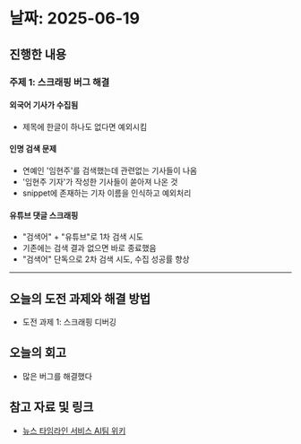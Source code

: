 # 날짜: 2025-06-19

## 진행한 내용
### 주제 1: 스크래핑 버그 해결
#### 외국어 기사가 수집됨
- 제목에 한글이 하나도 없다면 예외시킴

#### 인명 검색 문제
- 연예인 '임현주'를 검색했는데 관련없는 기사들이 나옴
- '임현주 기자'가 작성한 기사들이 쏟아져 나온 것
- snippet에 존재하는 기자 이름을 인식하고 예외처리

#### 유튜브 댓글 스크래핑
- "검색어" + "유튜브"로 1차 검색 시도
- 기존에는 검색 결과 없으면 바로 종료했음
- "검색어" 단독으로 2차 검색 시도, 수집 성공률 향상

---

## 오늘의 도전 과제와 해결 방법
- 도전 과제 1: 스크래핑 디버깅

## 오늘의 회고
- 많은 버그를 해결했다

## 참고 자료 및 링크
- [뉴스 타임라인 서비스 AI팀 위키](https://github.com/100-hours-a-week/18-team-timeline-wiki/wiki/AI-Wiki)
